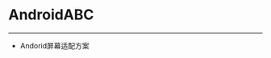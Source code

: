 # AndroidABC

-----------------------------------------------------------------------------------------------------------------------------------------------------------------------------------------------------------

* Andorid屏幕适配方案